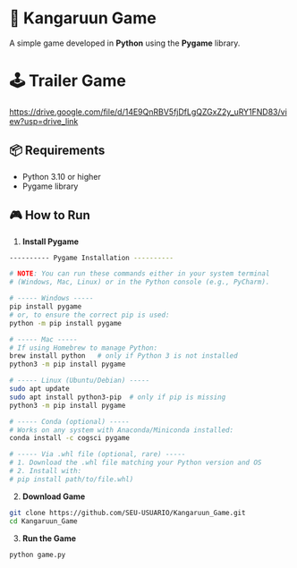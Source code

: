 # 🦘 Kangaruun Game

A simple game developed in **Python** using the **Pygame** library.

# 🕹️ Trailer Game
https://drive.google.com/file/d/14E9QnRBV5fjDfLgQZGxZ2y_uRY1FND83/view?usp=drive_link

## 📦 Requirements
- Python 3.10 or higher
- Pygame library

## 🎮 How to Run

1. **Install Pygame**  
  ```bash
---------- Pygame Installation ----------

# NOTE: You can run these commands either in your system terminal
# (Windows, Mac, Linux) or in the Python console (e.g., PyCharm).  

# ----- Windows -----
pip install pygame
# or, to ensure the correct pip is used:
python -m pip install pygame

# ----- Mac -----
# If using Homebrew to manage Python:
brew install python   # only if Python 3 is not installed
python3 -m pip install pygame

# ----- Linux (Ubuntu/Debian) -----
sudo apt update
sudo apt install python3-pip  # only if pip is missing
python3 -m pip install pygame

# ----- Conda (optional) -----
# Works on any system with Anaconda/Miniconda installed:
conda install -c cogsci pygame

# ----- Via .whl file (optional, rare) -----
# 1. Download the .whl file matching your Python version and OS
# 2. Install with:
# pip install path/to/file.whl)
  ```

2. **Download Game**  
 ```bash
git clone https://github.com/SEU-USUARIO/Kangaruun_Game.git
cd Kangaruun_Game
  ```

3. **Run the Game**
```bash
python game.py
